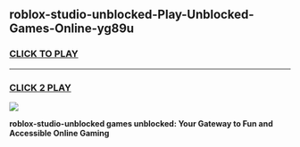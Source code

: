 
## roblox-studio-unblocked-Play-Unblocked-Games-Online-yg89u
<h3>
<a href="https://premium76.site?title=roblox-studio-unblocked&ref=25A">CLICK TO PLAY</a></h3>
<hr>

<h3>
<a href="https://premium76.site?title=roblox-studio-unblocked&ref=25A">CLICK 2 PLAY</a>
  
</h3>

<a href="https://premium76.site?title=roblox-studio-unblocked&ref=25A"><img src="https://clearcache.store/games.png"></a>


**roblox-studio-unblocked games unblocked: Your Gateway to Fun and Accessible Online Gaming**
